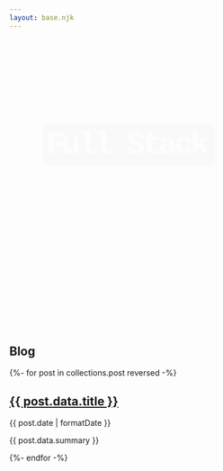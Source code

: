 ```yaml
---
layout: base.njk
---
```


<style>
@keyframes fadeInLeft {
  0% {
    opacity: 0;
    transform: translateX(-40px);
  }

  100% {
    opacity: 1;
    transform: translateX(0);
  }
}

@keyframes fadeInRight {
  0% {
    opacity: 0;
    transform: translateX(40px);
  }

  66% {
    opacity: 0;
    transform: translateX(40px);
  }

  100% {
    opacity: 1;
    transform: translateX(0);
  }
}

@keyframes fadeInUp {
  0% {
    opacity: 0;
    transform: translateY(10px);
  }

  66% {
    opacity: 0;
    transform: translateY(10px);
  }

  100% {
    opacity: 1;
    transform: translateY(0);
  }
}
.fullWidth {
  margin-left: -33.33%;
  margin-right: -33.33%;
}
.fullHeight {
  margin-top: 33%;
  margin-bottom: 33%;
}
.heroTitle {
  font-size: 4em;
  text-align: center;
}
.mono {
  display: inline-block;
  animation: 2s fadeInLeft;
  font-family: ui-monospace, 
             Menlo, Monaco, 
             "Cascadia Mono", "Segoe UI Mono", 
             "Roboto Mono", 
             "Oxygen Mono", 
             "Ubuntu Monospace", 
             "Source Code Pro",
             "Fira Mono", 
             "Droid Sans Mono", 
             "Courier New", monospace;;
  letter-spacing: -5px;
  background: #333;
  color: #fff;
  padding: 5px 15px 5px 5px;
  border-radius: 10px;
}
.serif {
  font-size: 4.5rem;
  display: inline-block;
  animation: 2s fadeInRight;
  letter-spacing: -2px;
  margin-left: 0.3em;
  font-style: italic;
}
.fadeUp {
  animation: 3s fadeInUp;
}
.skills {
  display: flex;
  justify-content: space-around;
  flex-wrap: wrap;
}
@media (max-width: 731px) {
  .fullWidth {
    margin-left: 0;
    margin-right: 0;
  }
  .mono, .serif {
    font-size: 3.5rem;
  }
  .serif {
    margin: 1rem 0 0 0;
  }
  .skills {
    flex-direction: column;
    align-items: center;
  }
}
</style>

<div class="fullWidth fullHeight">
  <div style="text-align: center">
    <h2 class="heroTitle"><div class="mono">Full Stack</div><div class="serif">Front end specialist</div></h2>
  </div>
  <div class="fadeUp skills">
    <div>20 years programming experience</div>
    <div>Comp sci fundamentals</div>
    <div>Highly scalable applications</div>
    <div>Pragmatic</div>
  </div>
</div>

<h2>Blog</h2>

{%- for post in collections.post reversed -%}

<article>
  <a href="{{ post.url }}"><h2>{{ post.data.title }}</h2></a>
  <p>{{ post.date | formatDate }}</p>
  <p>{{ post.data.summary }}</p>
</article>
{%- endfor -%}
